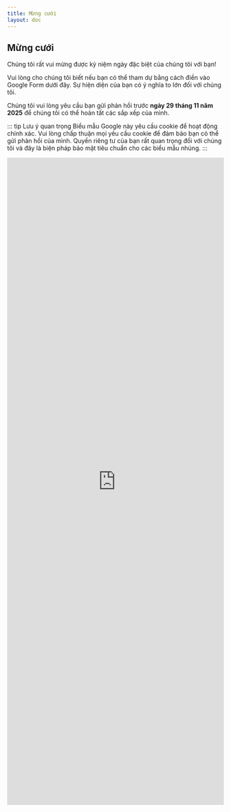 ```yaml
---
title: Mừng cưới
layout: doc
---
```


## Mừng cưới

Chúng tôi rất vui mừng được kỷ niệm ngày đặc biệt của chúng tôi với bạn!

Vui lòng cho chúng tôi biết nếu bạn có thể tham dự bằng cách điền vào Google Form dưới đây. Sự hiện diện của bạn có ý nghĩa to lớn đối với chúng tôi.

Chúng tôi vui lòng yêu cầu bạn gửi phản hồi trước **ngày 29 tháng 11 năm 2025** để chúng tôi có thể hoàn tất các sắp xếp của mình.

::: tip Lưu ý quan trọng
Biểu mẫu Google này yêu cầu cookie để hoạt động chính xác. Vui lòng chấp thuận mọi yêu cầu cookie để đảm bảo bạn có thể gửi phản hồi của mình. Quyền riêng tư của bạn rất quan trọng đối với chúng tôi và đây là biện pháp bảo mật tiêu chuẩn cho các biểu mẫu nhúng.
:::

<iframe src="https://docs.google.com/forms/d/e/1FAIpQLSc_ClCpEs5ybKZjQmJ8qLgbppD_9QCslDQXcabpEeNPAqxuAA/viewform?embedded=true" width="100%" height="1505" frameborder="0" marginheight="0" marginwidth="0">Loading…</iframe>